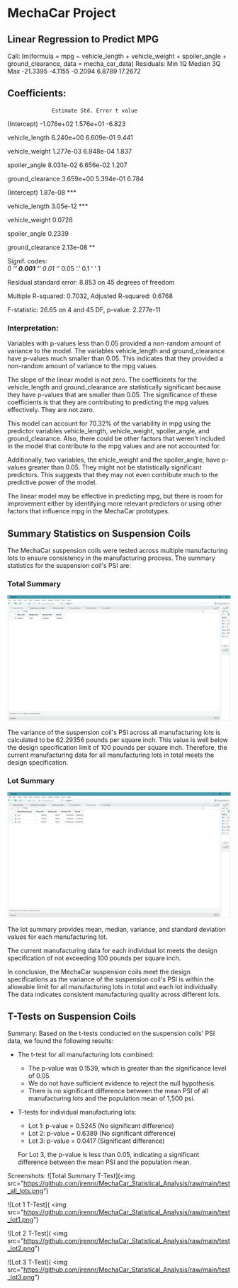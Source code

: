 # MechaCar Project

## Linear Regression to Predict MPG

Call:
lm(formula = mpg ~ vehicle_length + vehicle_weight + spoiler_angle + 
    ground_clearance, data = mecha_car_data)
Residuals:
     Min       1Q   Median       3Q      Max 
-21.3395  -4.1155  -0.2094   6.8789  17.2672 

## Coefficients:   
 
                  Estimate Std. Error t value
                  
(Intercept)      -1.076e+02  1.576e+01  -6.823

vehicle_length    6.240e+00  6.609e-01   9.441

vehicle_weight    1.277e-03  6.948e-04   1.837

spoiler_angle     8.031e-02  6.656e-02   1.207

ground_clearance  3.659e+00  5.394e-01   6.784   

 (Intercept)      1.87e-08 ***
 
vehicle_length   3.05e-12 ***

vehicle_weight     0.0728 

spoiler_angle      0.2339   

ground_clearance 2.13e-08 **

Signif. codes:  
0 ‘***’ 0.001 ‘**’ 0.01 ‘*’ 0.05 ‘.’ 0.1 ‘ ’ 1

Residual standard error: 8.853 on 45 degrees of freedom

Multiple R-squared:  0.7032,	Adjusted R-squared:  0.6768

F-statistic: 26.65 on 4 and 45 DF,  p-value: 2.277e-11

### Interpretation:

 Variables with p-values less than 0.05 provided a non-random amount of variance to the model. The variables vehicle_length and ground_clearance have p-values much smaller than 0.05. This indicates that they provided a non-random amount of variance to the mpg values.


The slope of the linear model is not zero.
The coefficients for the vehicle_length and ground_clearance are statistically significant because they have p-values that are smaller than 0.05. The significance of these coefficients is that they are contributing to predicting the mpg values effectively. They are not zero.


This model can account for 70.32% of the variability in mpg using the predictor variables vehicle_length, vehicle_weight, spoiler_angle, and ground_clearance. Also, there could be other factors that weren't included in the model that contribute to the mpg values and are not accounted for.

Additionally, two variables, the ehicle_weight and the spoiler_angle, have p-values greater than 0.05. They might not be statistically significant predictors. This suggests that they may not even contribute much to the predictive power of the model.

The linear model may be effective in predicting mpg, but there is room for improvement either by identifying more relevant predictors or using other factors that influence mpg in the MechaCar prototypes.



## Summary Statistics on Suspension Coils

The MechaCar suspension coils were tested across multiple manufacturing lots to ensure consistency in the manufacturing process. The summary statistics for the suspension coil's PSI are:

### Total Summary

![Total Summary](https://github.com/jrennr/MechaCar_Statistical_Analysis/blob/main/Total_Summary.png)

The variance of the suspension coil's PSI across all manufacturing lots is calculated to be 62.29356 pounds per square inch. This value is well below the design specification limit of 100 pounds per square inch. Therefore, the current manufacturing data for all manufacturing lots in total meets the design specification.

### Lot Summary

![Lot Summary](https://github.com/jrennr/MechaCar_Statistical_Analysis/blob/main/Lot_Summary.png)

The lot summary provides mean, median, variance, and standard deviation values for each manufacturing lot.

The current manufacturing data for each individual lot meets the design specification of not exceeding 100 pounds per square inch.

In conclusion, the MechaCar suspension coils meet the design specifications as the variance of the suspension coil's PSI is within the allowable limit for all manufacturing lots in total and each lot individually. The data indicates consistent manufacturing quality across different lots.





## T-Tests on Suspension Coils

Summary:
Based on the t-tests conducted on the suspension coils' PSI data, we found the following results:

- The t-test for all manufacturing lots combined:
  - The p-value was 0.1539, which is greater than the significance level of 0.05.
  - We do not have sufficient evidence to reject the null hypothesis.
  - There is no significant difference between the mean PSI of all manufacturing lots and the population mean of 1,500 psi.

- T-tests for individual manufacturing lots:
  - Lot 1: p-value = 0.5245 (No significant difference)
  - Lot 2: p-value = 0.6389 (No significant difference)
  - Lot 3: p-value = 0.0417 (Significant difference)
  
  For Lot 3, the p-value is less than 0.05, indicating a significant difference between the mean PSI and the population mean.

Screenshots:
![Total Summary T-Test](<img src="https://github.com/jrennr/MechaCar_Statistical_Analysis/raw/main/test_all_lots.png")

![Lot 1 T-Test]( <img src="https://github.com/jrennr/MechaCar_Statistical_Analysis/raw/main/test_lot1.png")

![Lot 2 T-Test]( <img src="https://github.com/jrennr/MechaCar_Statistical_Analysis/raw/main/test_lot2.png")

![Lot 3 T-Test]( <img src="https://github.com/jrennr/MechaCar_Statistical_Analysis/raw/main/test_lot3.png")
